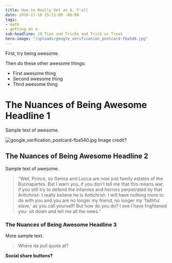 ```yaml
---
title: How to Really Get an A, Y'all
date: 2016-11-10 15:11:00 -06:00
tags:
- math
- getting an a
sub-headline: 10 Tips and Tricks and Trick or Treat
hero-image: "/uploads/google_verification_postcard-fba540.jpg"
---
```


First, try being awesome.

Then do these other awesome things:
* First awesome thing
* Second awesome thing
* Third awesome thing

# The Nuances of Being Awesome Headline 1
Sample text of awesome.

![google_verification_postcard-fba540.jpg](/uploads/google_verification_postcard-fba540.jpg)
Image credit?

## The Nuances of Being Awesome Headline 2
Sample text of awesome.

> "Well, Prince, so Genoa and Lucca are now just family estates of the Buonapartes. But I warn you, if you don't tell me that this means war, if you still try to defend the infamies and horrors perpetrated by that Antichrist- I really believe he is Antichrist- I will have nothing more to do with you and you are no longer my friend, no longer my 'faithful slave,' as you call yourself! But how do you do? I see I have frightened you- sit down and tell me all the news."

### The Nuances of Being Awesome Headline 3

More sample text.

> Where da pull quote at?

**Social share buttons?**
